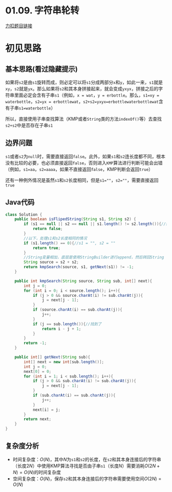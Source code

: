 # 01.09. 字符串轮转

[力扣题目链接](https://leetcode-cn.com/problems/string-rotation-lcci/)


# 初见思路

## 基本思路(看过隐藏提示)
如果将`s2`是由`s1`旋转而成，则必定可以将`s1`分成两部分`x`和`y`，如此一来，`s1`就是`xy`，`s2`就是`yx`。那么如果将`s2`和其本身拼接起来，就会变成`yxyx`，拼接之后的字符串里面必定会含有子串`s1`（例如，`x = wat`，`y = erbottle`。那么，`s1=xy = waterbottle`，`s2=yx = erbottlewat`，`s2+s2=yxyx=erbottlewaterbottlewat`含有子串`s1=waterbottle`）

所以，直接使用子串查找算法（KMP或者`String`类的方法`indexOf()`等）去查找`s2+s2`中是否存在子串`s1`


## 边界问题
`s1`或者`s2`为`null`时，需要直接返回`false`。此外，如果`s1`和`s2`连长度都不同，根本没有比较的必要，也必须直接返回`false`，否则进入`KMP`算法进行判断可能会出错（例如，`s1=aa`，`s2=aaaa`，如果不直接返回`false`，KMP判断会返回`true`）

还有一种例外情况是虽然`s1`和`s2`长度相同，但是`s1=""`，`s2=""`，需要直接返回`true`

## Java代码
```java
class Solution {
    public boolean isFlipedString(String s1, String s2) {
        if (s1 == null || s2 == null || s1.length() != s2.length()){//如果s1和s2连长度都不同，则根本没有必要比较
            return false;
        }
        //以下，处理s1和s2长度相同的情况
        if (s1.length() == 0){//s1 = "", s2 = ""
            return true;
        }
        //String变量相加，底层是使用StringBuilder进行append，然后转回String
        String source = s2 + s2;
        return kmpSearch(source, s1, getNext(s1)) != -1;
    }

    public int kmpSearch(String source, String sub, int[] next){
        int j = 0;
        for (int i = 0; i < source.length(); i++){
            if (j > 0 && source.charAt(i) != sub.charAt(j)){
                j = next[j - 1];
            }
            if (source.charAt(i) == sub.charAt(j)){
                j++;
            }
            if (j == sub.length()){//找到了
                return i - j + 1;
            }
        }
        return -1;
    }

    public int[] getNext(String sub){
        int[] next = new int[sub.length()];
        int j = 0;
        next[0] = 0;
        for (int i = 1; i < sub.length(); i++){
            if (j > 0 && sub.charAt(i) != sub.charAt(j)){
                j = next[j - 1];
            }
            if (sub.charAt(i) == sub.charAt(j)){
                j++;
            }
            next[i] = j;
        }
        return next;
    }
}
```
## 复杂度分析
- 时间复杂度：$O(N)$，其中$N$为`s1`和`s2`的长度，在`s2`和其本身连接后的字符串（长度$2N$）中使用KMP算法寻找是否由子串`s1`（长度$N$）需要消耗$O(2N+N)=O(N)$的时间复杂度
- 空间复杂度：$O(N)$，保存`s2`和其本身连接后的字符串需要使用空间$O(2N)=O(N)$